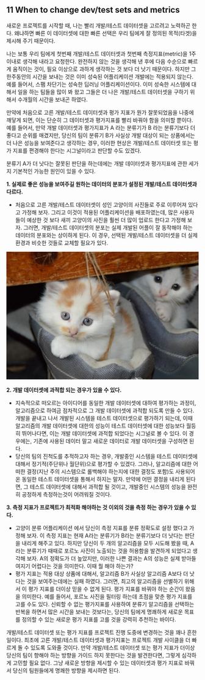 ## 11 When to change dev/test sets and metrics

새로운 프로젝트를 시작할 때, 나는 빨리 개발/테스트 데이터셋을 고르려고 노력하곤 한다. 왜냐하면 빠른 이 데이터셋에 대한 빠른 선택은 우리 팀에게 잘 정의된 목적(타겟)을 제시해 주기 때문이다.

나는 보통 우리 팀에게 첫번째 개발/테스트 데이터셋과 첫번째 측정지표(metric)을 1주 이내로 생각해 내라고 요청한다. 완전하지 않는 것을 생각해 낸 후에 다음 수순으로 빠르게 움직이는 것이, 필요 이상으로 과하게 생각하는 것 보다 더 낫기 때문이다. 하지만 그 한주동안의 시간을 보내는 것은 이미 성숙된 어플리케이션 개발에는 적용되지 않는다. 예를 들어서, 스팸 차단기는 성숙한 딥러닝 어플리케이션이다. 이미 성숙한 시스템에 대해서 일을 하는 팀들을 많이 봐 왔고 그들은 더 나은 개발/테스트 데이터셋을 구하기 위해서 수개월의 시간을 보내곤 하였다.

만약에 처음으로 고른 개발/테스트 데이터셋과 평가 지표가 뭔가 잘못되었음을 나중에 깨닿게 되면, 이는 단순히 그 데이터셋과 평가지표를 빨리 바꿔야 함을 의미할 뿐이다. 예를 들어서, 만약 개발 데이터셋과 평가지표가 A 라는 분류기가 B 라는 분류기보다 더 좋다고 순위를 매겼지만, 당신의 팀이 분류기 B가 사실상 개발 대상이 되는 상품에서는 더 나은 성능을 보여준다고 생각하는 경우, 이러한 현상은 개발/테스트 데이터셋 또는 평가 지표를 편경해야 한다는 시그널이라고 판단할 수도 있겠다.

분류기 A가 더 낫다는 잘못된 판단을 하는데에는 개발 데이터셋과 평가지표에 관한 세가지 기본적인 가능한 원인이 있을 수 있다. 

**1. 실제로 좋은 성능을 보여주길 원하는 데이터의 분포가 설정된 개발/테스트 데이터셋과 다르다.**
  - 처음으로 고른 개발/테스트 데이터셋이 성인 고양이의 사진들로 주로 이루어져 있다고 가정해 보자. 그리고 이것이 적용된 어플리케이션을 배포하였는데, 많은 사용자들이 예상한 것 보다 새끼 고양이의 사진을 훨씬 더 많이 업로드 한다고 가정해 보자. 그러면, 개발/테스트 데이터셋의 분포는 실제 개발된 어플이 잘 동작해야 하는 데이터의 분포와는 상이하게 된다. 이 경우, 선택된 개발/테스트 데이터셋을 더 실제 환경과 비슷한 것들로 교체할 필요가 있다.

<div style="text-align:center;">
  <img src="img/11_1.PNG"/>
</div>

**2. 개발 데이터셋에 과적합 되는 경우가 있을 수 있다.**
  - 지속적으로 떠오르는 아이디어를 동일한 개발 데이터셋에 대하여 평가하는 과정이, 알고리즘으로 하여금 점차적으로 그 개발 데이터셋에 과적합 되도록 만들 수 있다. 개발을 끝내고 나서 개발된 시스템을 테스트 데이터셋으로 평가하기 되는데, 이때 알고리즘의 개발 데이터셋에 대한의 성능이 테스트 데이터셋에 대한 성능보다 월등히 뛰어나다면, 이는 개발 데이터셋에 과적합 되었다는 시그널로 볼 수 있다. 이 경우에는, 기존에 사용된 데이터 말고 새로운 데이터로 개발 데이터셋을 구성하면 된다.
  - 당신의 팀의 진척도를 추적하고자 하는 경우, 개발중인 시스템을 테스트 데이터셋에 대해서 정기적(주단위나 월단위)으로 평가할 수 있겠다. 그러나, 알고리즘에 대한 어떠한 결정(지난 주의 시스템으로 롤백해야 하는지에 대한 결정도 포함)도 사용되어온 동일한 테스트 데이터셋을 통해서 하지는 말자. 만약에 어떤 결정을 내리게 된다면, 그 테스트 데이터셋에 대해서 과적합 될 것이고, 개발중인 시스템의 성능을 완전히 공정하게 측정하는것이 어려워질 것이다. 

**3. 측정 지표가 프로젝트가 최적화 해야하는 것 이외의 것을 측정 하는 경우가 있을 수 있다.**
  - 고양이 분류 어플리케이션 에서 당신이 측정 지표를 분류 정확도로 설정 했다고 가정해 보자. 이 측정 지표는 현재 A라는 분류기가 B라는 분류기보다 더 낫다는 판단을 내리게 해주고 있다. 하지만 당신이 두 개의 알고리즘을 모두 시도해 봤을 때, A라는 분류기가 때때로 포르노 사진이 노출되는 것을 허용함을 발견하게 되었다고 생각해 보자. A의 정확도가 더 높았지만, 이러한 나쁜 결과는 A의 성능은 실제 받아들여지기 어렵다는 것을 의미한다. 이때 뭘 해야 하는가?
  - 평가 지표는 적용 대상 상품에 대해서, 알고리즘 B가 사실상 알고리즘 A보다 더 낫다는 것을 보여주는데에는 실패 하였다. 그러면, 최고의 알고리즘을 선별하기 위해서 이 평가 지표를 더이상 믿을 수 없게 된다. 평가 지표를 바꿔야 하는 순간이 왔음을 의미한다. 예를 들어서, 포르노 사진을 필터링 하는데 초점을 맞춘 평가 지표를 고를 수도 있다. 신뢰할 수 없는 평가지표를 사용하여 분류기 알고리즘을 선택하는 반복을 하면서 많은 시간을 보내는 것보다는, 당신의 팀에게 명쾌하게 새로운 목표를 정의할 수 있는 새로운 평가 지표를 고를 것을 강력히 추천하는 바이다. 


개발/테스트 데이터셋 또는 평가 지표를 프로젝트 진행 도중에 변경하는 것을 꽤나 흔한 일이다. 최초에 고른 개발/테스트 데이터셋과 평가지표는 프로젝트 개발 사이클을 더 빠르게 돌 수 있도록 도와줄 것이다. 만약 개발/테스트 데이터셋 또는 평가 지표가 더이상 당신의 팀이 향해야 하는 방향을 가이드 하지 못한다는 것을 발견한다면, 그렇게 심각하게 고민할 필요 없다. 그냥 새로운 방향을 제시할 수 있는 데이터셋과 평가 지표로 바꿔서 당신의 팀원들에게 명쾌한 방향을 제시하면 된다.
